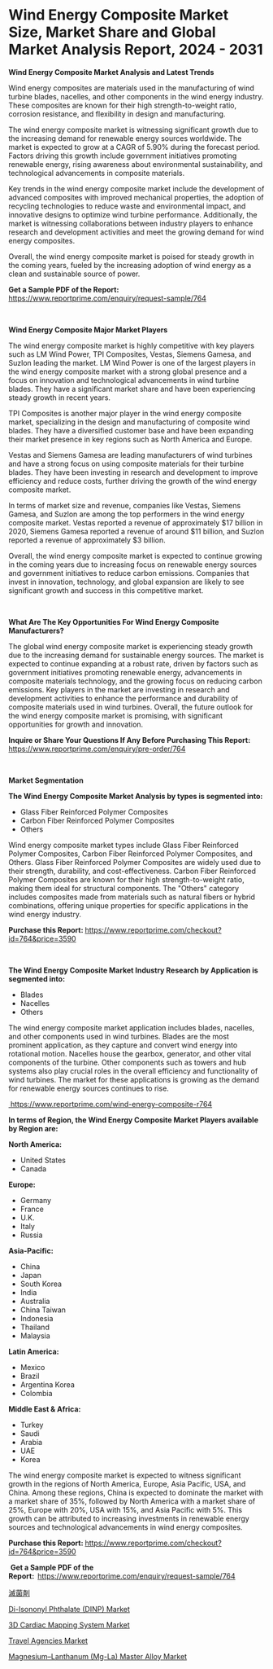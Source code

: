 <p><h1>Wind Energy Composite Market Size, Market Share and Global Market Analysis Report, 2024 - 2031</h1></p><p><strong>Wind Energy Composite Market Analysis and Latest Trends</strong></p>
<p><p>Wind energy composites are materials used in the manufacturing of wind turbine blades, nacelles, and other components in the wind energy industry. These composites are known for their high strength-to-weight ratio, corrosion resistance, and flexibility in design and manufacturing.</p><p>The wind energy composite market is witnessing significant growth due to the increasing demand for renewable energy sources worldwide. The market is expected to grow at a CAGR of 5.90% during the forecast period. Factors driving this growth include government initiatives promoting renewable energy, rising awareness about environmental sustainability, and technological advancements in composite materials.</p><p>Key trends in the wind energy composite market include the development of advanced composites with improved mechanical properties, the adoption of recycling technologies to reduce waste and environmental impact, and innovative designs to optimize wind turbine performance. Additionally, the market is witnessing collaborations between industry players to enhance research and development activities and meet the growing demand for wind energy composites.</p><p>Overall, the wind energy composite market is poised for steady growth in the coming years, fueled by the increasing adoption of wind energy as a clean and sustainable source of power.</p></p>
<p><strong>Get a Sample PDF of the Report:&nbsp;</strong> <a href="https://www.reportprime.com/enquiry/request-sample/764">https://www.reportprime.com/enquiry/request-sample/764</a></p>
<p>&nbsp;</p>
<p><strong>Wind Energy Composite Major Market Players</strong></p>
<p><p>The wind energy composite market is highly competitive with key players such as LM Wind Power, TPI Composites, Vestas, Siemens Gamesa, and Suzlon leading the market. LM Wind Power is one of the largest players in the wind energy composite market with a strong global presence and a focus on innovation and technological advancements in wind turbine blades. They have a significant market share and have been experiencing steady growth in recent years.</p><p>TPI Composites is another major player in the wind energy composite market, specializing in the design and manufacturing of composite wind blades. They have a diversified customer base and have been expanding their market presence in key regions such as North America and Europe.</p><p>Vestas and Siemens Gamesa are leading manufacturers of wind turbines and have a strong focus on using composite materials for their turbine blades. They have been investing in research and development to improve efficiency and reduce costs, further driving the growth of the wind energy composite market.</p><p>In terms of market size and revenue, companies like Vestas, Siemens Gamesa, and Suzlon are among the top performers in the wind energy composite market. Vestas reported a revenue of approximately $17 billion in 2020, Siemens Gamesa reported a revenue of around $11 billion, and Suzlon reported a revenue of approximately $3 billion.</p><p>Overall, the wind energy composite market is expected to continue growing in the coming years due to increasing focus on renewable energy sources and government initiatives to reduce carbon emissions. Companies that invest in innovation, technology, and global expansion are likely to see significant growth and success in this competitive market.</p></p>
<p>&nbsp;</p>
<p><strong>What Are The Key Opportunities For Wind Energy Composite Manufacturers?</strong></p>
<p><p>The global wind energy composite market is experiencing steady growth due to the increasing demand for sustainable energy sources. The market is expected to continue expanding at a robust rate, driven by factors such as government initiatives promoting renewable energy, advancements in composite materials technology, and the growing focus on reducing carbon emissions. Key players in the market are investing in research and development activities to enhance the performance and durability of composite materials used in wind turbines. Overall, the future outlook for the wind energy composite market is promising, with significant opportunities for growth and innovation.</p></p>
<p><strong>Inquire or Share Your Questions If Any Before Purchasing This Report:</strong> <a href="https://www.reportprime.com/enquiry/pre-order/764">https://www.reportprime.com/enquiry/pre-order/764</a></p>
<p>&nbsp;</p>
<p><strong>Market Segmentation</strong></p>
<p><strong>The Wind Energy Composite Market Analysis by types is segmented into:</strong></p>
<p><ul><li>Glass Fiber Reinforced Polymer Composites</li><li>Carbon Fiber Reinforced Polymer Composites</li><li>Others</li></ul></p>
<p><p>Wind energy composite market types include Glass Fiber Reinforced Polymer Composites, Carbon Fiber Reinforced Polymer Composites, and Others. Glass Fiber Reinforced Polymer Composites are widely used due to their strength, durability, and cost-effectiveness. Carbon Fiber Reinforced Polymer Composites are known for their high strength-to-weight ratio, making them ideal for structural components. The "Others" category includes composites made from materials such as natural fibers or hybrid combinations, offering unique properties for specific applications in the wind energy industry.</p></p>
<p><strong>Purchase this Report:&nbsp;</strong><a href="https://www.reportprime.com/checkout?id=764&price=3590">https://www.reportprime.com/checkout?id=764&price=3590</a></p>
<p>&nbsp;</p>
<p><strong>The Wind Energy Composite Market Industry Research by Application is segmented into:</strong></p>
<p><ul><li>Blades</li><li>Nacelles</li><li>Others</li></ul></p>
<p><p>The wind energy composite market application includes blades, nacelles, and other components used in wind turbines. Blades are the most prominent application, as they capture and convert wind energy into rotational motion. Nacelles house the gearbox, generator, and other vital components of the turbine. Other components such as towers and hub systems also play crucial roles in the overall efficiency and functionality of wind turbines. The market for these applications is growing as the demand for renewable energy sources continues to rise.</p></p>
<p><a href="https://www.reportprime.com/wind-energy-composite-r764">&nbsp;https://www.reportprime.com/wind-energy-composite-r764</a></p>
<p><strong>In terms of Region, the Wind Energy Composite Market Players available by Region are:</strong></p>
<p>
    <p> <strong> North America: </strong>
        <ul>
            <li>United States</li>
            <li>Canada</li>
        </ul>
        </p> 
    <p> <strong> Europe: </strong>
        <ul>
            <li>Germany</li>
            <li>France</li>
            <li>U.K.</li>
            <li>Italy</li>
            <li>Russia</li>
        </ul>
        </p> 
    <p> <strong> Asia-Pacific: </strong>
        <ul>
            <li>China</li>
            <li>Japan</li>
            <li>South Korea</li>
            <li>India</li>
            <li>Australia</li>
            <li>China Taiwan</li>
            <li>Indonesia</li>
            <li>Thailand</li>
            <li>Malaysia</li>
        </ul>
        </p> 
    <p> <strong> Latin America: </strong>
        <ul>
            <li>Mexico</li>
            <li>Brazil</li>
            <li>Argentina Korea</li>
            <li>Colombia</li>
        </ul>
        </p> 
    <p> <strong> Middle East & Africa: </strong>
        <ul>
            <li>Turkey</li>
            <li>Saudi</li>
            <li>Arabia</li>
            <li>UAE</li>
            <li>Korea</li>
        </ul>
    </p>
    </p>
<p><p>The wind energy composite market is expected to witness significant growth in the regions of North America, Europe, Asia Pacific, USA, and China. Among these regions, China is expected to dominate the market with a market share of 35%, followed by North America with a market share of 25%, Europe with 20%, USA with 15%, and Asia Pacific with 5%. This growth can be attributed to increasing investments in renewable energy sources and technological advancements in wind energy composites.</p></p>
<p><strong>Purchase this Report: </strong><a href="https://www.reportprime.com/checkout?id=764&price=3590">https://www.reportprime.com/checkout?id=764&price=3590</a></p>
<p>&nbsp;<strong>Get a Sample PDF of the Report:&nbsp;&nbsp;</strong><a href="https://www.reportprime.com/enquiry/request-sample/764">https://www.reportprime.com/enquiry/request-sample/764</a></p>
<p><strong></strong></p>
<p><p><a href="https://medium.com/@graham1dianne/174%E3%83%9A%E3%83%BC%E3%82%B8%E3%81%AE%E3%83%AC%E3%83%9D%E3%83%BC%E3%83%88%E3%81%A7-%E3%82%B0%E3%83%AD%E3%83%BC%E3%83%90%E3%83%AB%E6%BB%85%E8%8F%8C%E5%89%A4%E5%B8%82%E5%A0%B4%E3%81%AE%E5%88%86%E6%9E%90-%E3%83%88%E3%83%AC%E3%83%B3%E3%83%89-%E4%BA%88%E6%B8%AC-%E6%88%90%E9%95%B7%E6%A9%9F%E4%BC%9A-2024%E5%B9%B4-2031%E5%B9%B4-7d0b19bdbcdf">滅菌剤</a></p><p><a href="https://medium.com/@luke.russell779/insights-into-the-di-isononyl-phthalate-dinp-market-market-players-market-size-geographical-03199f65be83">Di-Isononyl Phthalate (DINP) Market</a></p><p><a href="https://issuu.com/reportprime-2/docs/3d-cardiac-mapping-system-market-size-2030.pptx">3D Cardiac Mapping System Market</a></p><p><a href="https://issuu.com/reportprime-2/docs/travel-agencies-market-size-2030.pptx">Travel Agencies Market</a></p><p><a href="https://medium.com/@luke.russell779/global-magnesium-lanthanum-mg-la-master-alloy-market-exploring-market-share-market-trends-and-a28c8c6c9f5c">Magnesium–Lanthanum (Mg-La) Master Alloy Market</a></p></p>